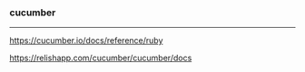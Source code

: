 
### cucumber
---

https://cucumber.io/docs/reference/ruby

https://relishapp.com/cucumber/cucumber/docs








